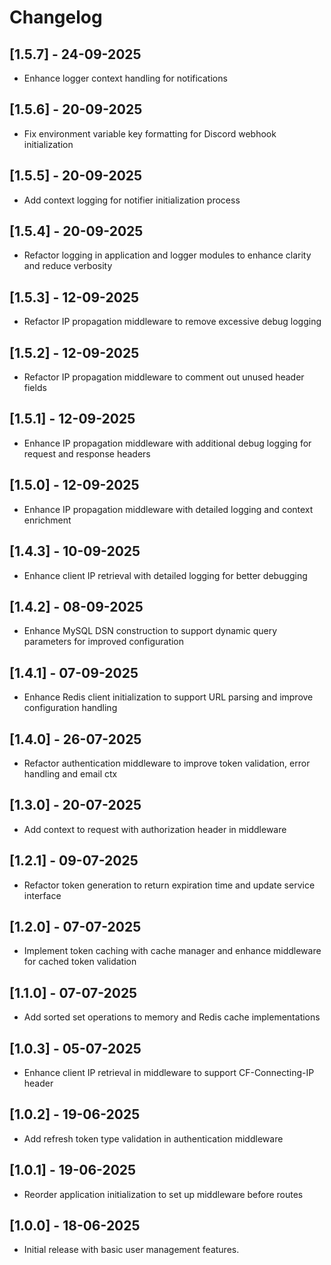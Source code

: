 # Changelog 

## [1.5.7] - 24-09-2025
- Enhance logger context handling for notifications

## [1.5.6] - 20-09-2025
- Fix environment variable key formatting for Discord webhook initialization

## [1.5.5] - 20-09-2025
- Add context logging for notifier initialization process

## [1.5.4] - 20-09-2025
- Refactor logging in application and logger modules to enhance clarity and reduce verbosity

## [1.5.3] - 12-09-2025
- Refactor IP propagation middleware to remove excessive debug logging

## [1.5.2] - 12-09-2025
- Refactor IP propagation middleware to comment out unused header fields

## [1.5.1] - 12-09-2025
- Enhance IP propagation middleware with additional debug logging for request and response headers

## [1.5.0] - 12-09-2025
- Enhance IP propagation middleware with detailed logging and context enrichment

## [1.4.3] - 10-09-2025
- Enhance client IP retrieval with detailed logging for better debugging

## [1.4.2] - 08-09-2025
- Enhance MySQL DSN construction to support dynamic query parameters for improved configuration

## [1.4.1] - 07-09-2025
- Enhance Redis client initialization to support URL parsing and improve configuration handling

## [1.4.0] - 26-07-2025
- Refactor authentication middleware to improve token validation, error handling and email ctx

## [1.3.0] - 20-07-2025
- Add context to request with authorization header in middleware

## [1.2.1] - 09-07-2025
- Refactor token generation to return expiration time and update service interface

## [1.2.0] - 07-07-2025
- Implement token caching with cache manager and enhance middleware for cached token validation

## [1.1.0] - 07-07-2025
- Add sorted set operations to memory and Redis cache implementations

## [1.0.3] - 05-07-2025
- Enhance client IP retrieval in middleware to support CF-Connecting-IP header

## [1.0.2] - 19-06-2025
- Add refresh token type validation in authentication middleware

## [1.0.1] - 19-06-2025
- Reorder application initialization to set up middleware before routes

## [1.0.0] - 18-06-2025
- Initial release with basic user management features.



